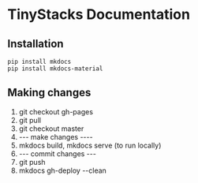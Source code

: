 # TinyStacks Documentation

## Installation
```
pip install mkdocs
pip install mkdocs-material
```

## Making changes

1. git checkout gh-pages
2. git pull
3. git checkout master
4. --- make changes ----
5. mkdocs build, mkdocs serve (to run locally)
6. --- commit changes ---
7. git push
8. mkdocs gh-deploy --clean


